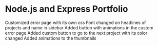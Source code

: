 # Node.js and Express Portfolio


Customized error page with its own css
Font changed on headlines of projects and name in sidebar
Added button with animations in the custom error page
Added custom button to go to the next project with its color changed
Added animations to the thumbnails
